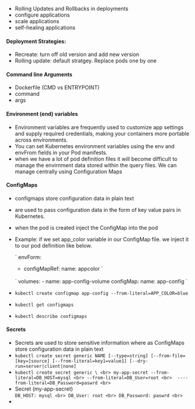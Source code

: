 - Rolling Updates and Rollbacks in deployments
- configure applications
- scale applications
- self-healing applications


#### Deployment Strategies:
- Recreate: turn off old version and add new version
- Rolling update: default stratgey. Replace pods one by one

#### Command line Arguments
- Dockerfile (CMD vs ENTRYPOINT)
- command
- args

#### Environment (end) variables
- Environment variables are frequently used to customize app settings and supply required credentials, making your containers more portable across environments. 
- You can set Kubernetes environment variables using the env and envFrom fields in your Pod manifests.
- when we have a lot of pod definition files it will become difficult to manage the envirnment data stored within the query files.  We can manage centrally using Configuration Maps

#### ConfigMaps
- configmaps store configuration data in plain text
- are used to pass configuration data in the form of key value pairs in Kubernetes.
- when the pod is created inject the ConfigMap into the pod 
- Example: if we set app_color variable in our ConfigMap file. we inject it to our pod definition like below.
    
    `
    envForm:
    - configMapRef:
           name: appcolor
    `
    <br>
    `
    volumes:
    - name: app-config-volume
      configMap:
        name: app-config
    `
- `kubectl create configmap app-config --from-literal=APP_COLOR=blue`
- `kubectl get configmaps`
- `kubectl describe configmaps`


#### Secrets
- Secrets are used to store sensitive information where as ConfigMaps store configuration data in plain text
- `kubectl create secret generic NAME [--type=string] [--from-file=[key=]source] [--from-literal=key1=value1] [--dry-run=server|client|none]`
- `kubectl create secret generic \ <br>
        my-app-secret --from-literal=DB_HOST=mysql <br>
                      --from-literal=DB_User=root <br> 
                      ----from-literal=DB_Password=paswrd <br>
    `
- Secret (my-app-secret) <br>
        `
        DB_HOST: mysql <br>
        DB_User: root <br>
        DB_Password: paswrd <br>
        `
- 
